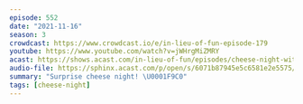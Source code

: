 ```yaml
---
episode: 552
date: "2021-11-16"
season: 3
crowdcast: https://www.crowdcast.io/e/in-lieu-of-fun-episode-179
youtube: https://www.youtube.com/watch?v=jWHrgMiZMRY
acast: https://shows.acast.com/in-lieu-of-fun/episodes/cheese-night-with-kate-and-gdf
audio-file: https://sphinx.acast.com/p/open/s/6071b87945e5c6581e2e5575/e/6198273beee90800135bcb65/media.mp3
summary: "Surprise cheese night! \U0001F9C0"
tags: [cheese-night]
---
```

